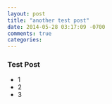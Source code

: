 ```yaml
---
layout: post
title: "another test post"
date: 2014-05-28 03:17:09 -0700
comments: true
categories: 
---
```

### Test Post
* 1
* 2
* 3
